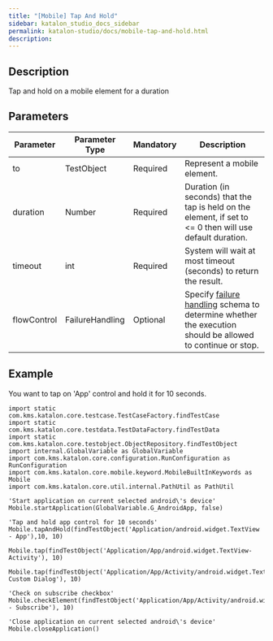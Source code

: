 ```yaml
---
title: "[Mobile] Tap And Hold" 
sidebar: katalon_studio_docs_sidebar
permalink: katalon-studio/docs/mobile-tap-and-hold.html 
description: 
---
```

Description
-----------

Tap and hold on a mobile element for a duration

Parameters
----------

<table class="" style="table-layout: fixed;"><thead><tr><th class="" style="">Parameter</th><th class="" style="">Parameter Type</th><th class="" style="">Mandatory</th><th class="" style="">Description</th></tr></thead><tbody class="" style=""><tr class="" style=""><td class="" style=""><span style="" class="">to</span></td><td class="" style=""><span style="" class="">TestObject&nbsp;</span></td><td class="" style=""><span style="" class="">Required</span></td><td class="" style="">Represent a mobile element.</td></tr><tr class="" style=""><td class="" style=""><span style="" class="">duration</span></td><td class="" style=""><span style="" class="">Number&nbsp;</span></td><td class="" style=""><span style="" class="">Required</span></td><td class="" style="">Duration (in seconds) that the tap is held on the element, if set to &lt;= 0 then will use default duration.</td></tr><tr class="" style=""><td class="" style=""><span style="" class="">timeout&nbsp;</span></td><td class="" style=""><span style="" class="">int</span></td><td class="" style=""><p class="" style=""><span style="" class="">Required</span></p></td><td class="" style="">System will wait at most timeout (seconds) to return the result.</td></tr><tr class="" style=""><td class="" style=""><span style="" class="">flowControl</span></td><td class="" style=""><span style="" class="">FailureHandling</span></td><td class="" style=""><span style="" class="">Optional</span></td><td class="" style=""><span style="" class="">Spec</span><span class="" style="">ify </span><a href="https://docs.katalon.com/x/qAAM" rel="nofollow" class="" style="">failure handling</a><span class="" style=""> schema to determine whether the execution should be allowed to continue or stop.</span></td></tr></tbody></table>

Example
-------

You want to tap on 'App' control and hold it for 10 seconds.

```
import static com.kms.katalon.core.testcase.TestCaseFactory.findTestCase
import static com.kms.katalon.core.testdata.TestDataFactory.findTestData
import static com.kms.katalon.core.testobject.ObjectRepository.findTestObject
import internal.GlobalVariable as GlobalVariable
import com.kms.katalon.core.configuration.RunConfiguration as RunConfiguration
import com.kms.katalon.core.mobile.keyword.MobileBuiltInKeywords as Mobile
import com.kms.katalon.core.util.internal.PathUtil as PathUtil
 
'Start application on current selected android\'s device'
Mobile.startApplication(GlobalVariable.G_AndroidApp, false)
 
'Tap and hold app control for 10 seconds'
Mobile.tapAndHold(findTestObject('Application/android.widget.TextView - App'),10, 10)
 
Mobile.tap(findTestObject('Application/App/android.widget.TextView-Activity'), 10)
 
Mobile.tap(findTestObject('Application/App/Activity/android.widget.TextView-Custom Dialog'), 10)
 
'Check on subscribe checkbox'
Mobile.checkElement(findTestObject('Application/App/Activity/android.widget.Check - Subscribe'), 10)
 
'Close application on current selected android\'s device'
Mobile.closeApplication()
```